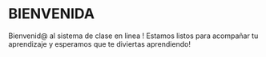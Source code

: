 # BIENVENIDA
Bienvenid@ al sistema de clase en linea !  Estamos listos para acompañar tu aprendizaje y esperamos que te diviertas aprendiendo! 
